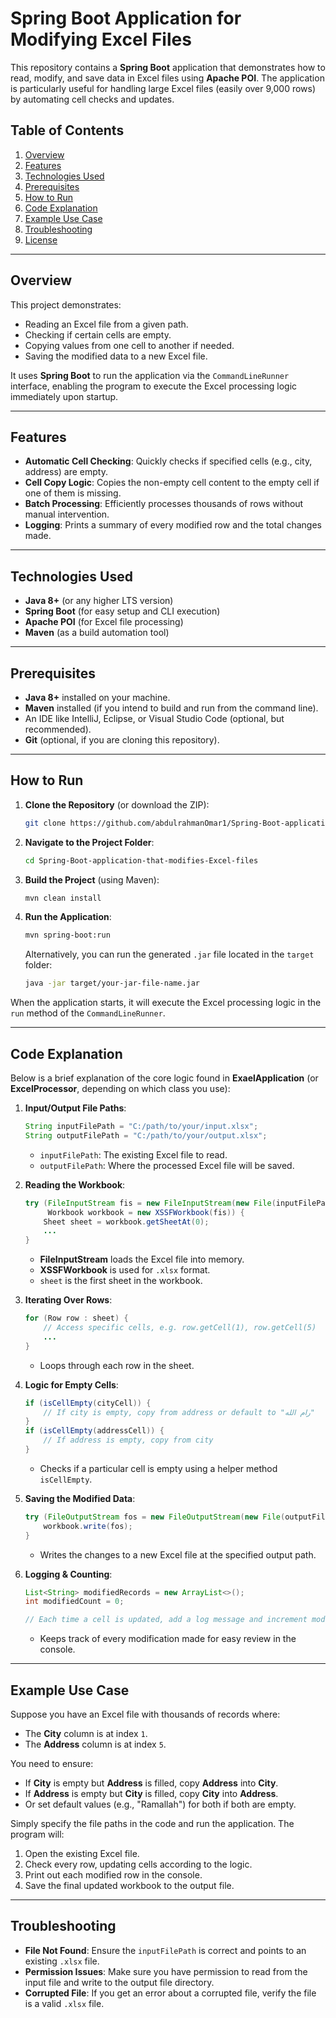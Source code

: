 # Spring Boot Application for Modifying Excel Files

This repository contains a **Spring Boot** application that demonstrates how to read, modify, and save data in Excel files using **Apache POI**. The application is particularly useful for handling large Excel files (easily over 9,000 rows) by automating cell checks and updates. 

## Table of Contents
1. [Overview](#overview)
2. [Features](#features)
3. [Technologies Used](#technologies-used)
4. [Prerequisites](#prerequisites)
5. [How to Run](#how-to-run)
6. [Code Explanation](#code-explanation)
7. [Example Use Case](#example-use-case)
8. [Troubleshooting](#troubleshooting)
9. [License](#license)

---

## Overview
This project demonstrates:
- Reading an Excel file from a given path.
- Checking if certain cells are empty.
- Copying values from one cell to another if needed.
- Saving the modified data to a new Excel file.

It uses **Spring Boot** to run the application via the `CommandLineRunner` interface, enabling the program to execute the Excel processing logic immediately upon startup.

---

## Features
- **Automatic Cell Checking**: Quickly checks if specified cells (e.g., city, address) are empty.
- **Cell Copy Logic**: Copies the non-empty cell content to the empty cell if one of them is missing.
- **Batch Processing**: Efficiently processes thousands of rows without manual intervention.
- **Logging**: Prints a summary of every modified row and the total changes made.

---

## Technologies Used
- **Java 8+** (or any higher LTS version)
- **Spring Boot** (for easy setup and CLI execution)
- **Apache POI** (for Excel file processing)
- **Maven** (as a build automation tool)

---

## Prerequisites
- **Java 8+** installed on your machine.
- **Maven** installed (if you intend to build and run from the command line).
- An IDE like IntelliJ, Eclipse, or Visual Studio Code (optional, but recommended).
- **Git** (optional, if you are cloning this repository).

---

## How to Run
1. **Clone the Repository** (or download the ZIP):
   ```bash
   git clone https://github.com/abdulrahmanOmar1/Spring-Boot-application-that-modifies-Excel-files.git
   ```
2. **Navigate to the Project Folder**:
   ```bash
   cd Spring-Boot-application-that-modifies-Excel-files
   ```
3. **Build the Project** (using Maven):
   ```bash
   mvn clean install
   ```
4. **Run the Application**:
   ```bash
   mvn spring-boot:run
   ```
   Alternatively, you can run the generated `.jar` file located in the `target` folder:
   ```bash
   java -jar target/your-jar-file-name.jar
   ```

When the application starts, it will execute the Excel processing logic in the `run` method of the `CommandLineRunner`.

---

## Code Explanation
Below is a brief explanation of the core logic found in **ExaelApplication** (or **ExcelProcessor**, depending on which class you use):

1. **Input/Output File Paths**:
   ```java
   String inputFilePath = "C:/path/to/your/input.xlsx";
   String outputFilePath = "C:/path/to/your/output.xlsx";
   ```
   - `inputFilePath`: The existing Excel file to read.
   - `outputFilePath`: Where the processed Excel file will be saved.

2. **Reading the Workbook**:
   ```java
   try (FileInputStream fis = new FileInputStream(new File(inputFilePath));
        Workbook workbook = new XSSFWorkbook(fis)) {
       Sheet sheet = workbook.getSheetAt(0);
       ...
   }
   ```
   - **FileInputStream** loads the Excel file into memory.
   - **XSSFWorkbook** is used for `.xlsx` format.  
   - `sheet` is the first sheet in the workbook.

3. **Iterating Over Rows**:
   ```java
   for (Row row : sheet) {
       // Access specific cells, e.g. row.getCell(1), row.getCell(5)
       ...
   }
   ```
   - Loops through each row in the sheet.

4. **Logic for Empty Cells**:
   ```java
   if (isCellEmpty(cityCell)) {
       // If city is empty, copy from address or default to "رام الله"
   }
   if (isCellEmpty(addressCell)) {
       // If address is empty, copy from city
   }
   ```
   - Checks if a particular cell is empty using a helper method `isCellEmpty`.

5. **Saving the Modified Data**:
   ```java
   try (FileOutputStream fos = new FileOutputStream(new File(outputFilePath))) {
       workbook.write(fos);
   }
   ```
   - Writes the changes to a new Excel file at the specified output path.

6. **Logging & Counting**:
   ```java
   List<String> modifiedRecords = new ArrayList<>();
   int modifiedCount = 0;

   // Each time a cell is updated, add a log message and increment modifiedCount
   ```
   - Keeps track of every modification made for easy review in the console.

---

## Example Use Case
Suppose you have an Excel file with thousands of records where:
- The **City** column is at index `1`.
- The **Address** column is at index `5`.

You need to ensure:
- If **City** is empty but **Address** is filled, copy **Address** into **City**.
- If **Address** is empty but **City** is filled, copy **City** into **Address**.
- Or set default values (e.g., "Ramallah") for both if both are empty.

Simply specify the file paths in the code and run the application. The program will:
1. Open the existing Excel file.
2. Check every row, updating cells according to the logic.
3. Print out each modified row in the console.
4. Save the final updated workbook to the output file.

---

## Troubleshooting
- **File Not Found**: Ensure the `inputFilePath` is correct and points to an existing `.xlsx` file.
- **Permission Issues**: Make sure you have permission to read from the input file and write to the output file directory.
- **Corrupted File**: If you get an error about a corrupted file, verify the file is a valid `.xlsx` file.

